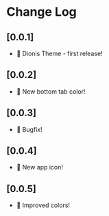 # Change Log

## [0.0.1]

- 🔖 Dionis Theme - first release!

## [0.0.2]

- 🎨 New bottom tab color!

## [0.0.3]

- 🐛 Bugfix!

## [0.0.4]

- 🎨 New app icon!

## [0.0.5]

- 🎨 Improved colors!
